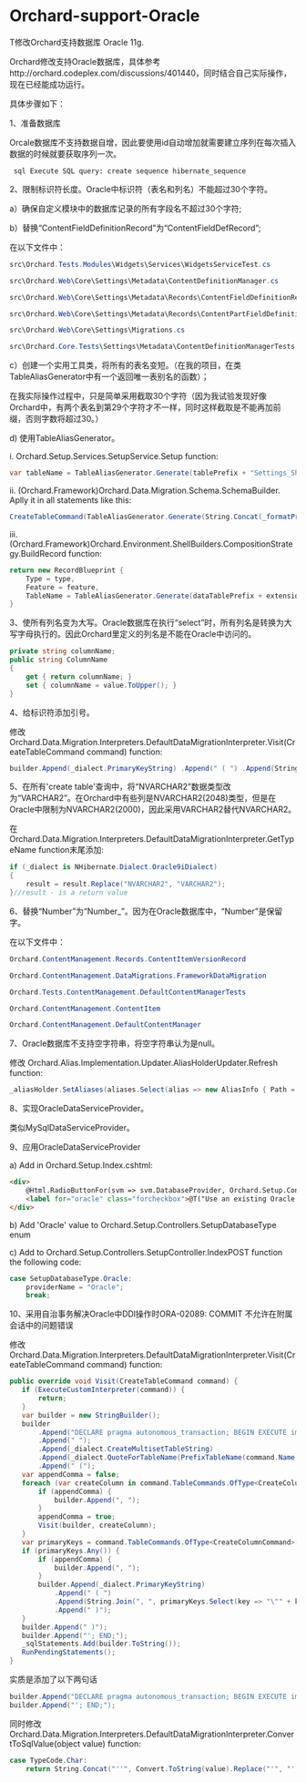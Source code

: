 Orchard-support-Oracle
======================

T修改Orchard支持数据库 Oracle 11g.

Orchard修改支持Oracle数据库，具体参考http://orchard.codeplex.com/discussions/401440，同时结合自己实际操作，现在已经能成功运行。

具体步骤如下：

1、准备数据库

Orcale数据库不支持数据自增，因此要使用id自动增加就需要建立序列在每次插入数据的时候就要获取序列一次。

``` sql Execute SQL query: create sequence hibernate_sequence```

2、限制标识符长度。Oracle中标识符（表名和列名）不能超过30个字符。

a）确保自定义模块中的数据库记录的所有字段名不超过30个字符;

b）替换“ContentFieldDefinitionRecord”为“ContentFieldDefRecord”;

在以下文件中：

``` csharp
src\Orchard.Tests.Modules\Widgets\Services\WidgetsServiceTest.cs

src\Orchard.Web\Core\Settings\Metadata\ContentDefinitionManager.cs

src\Orchard.Web\Core\Settings\Metadata\Records\ContentFieldDefinitionRecord.cs

src\Orchard.Web\Core\Settings\Metadata\Records\ContentPartFieldDefinitionRecord.cs

src\Orchard.Web\Core\Settings\Migrations.cs

src\Orchard.Core.Tests\Settings\Metadata\ContentDefinitionManagerTests.cs
```

c）创建一个实用工具类，将所有的表名变短。（在我的项目，在类TableAliasGenerator中有一个返回唯一表别名的函数）；

在我实际操作过程中，只是简单采用截取30个字符（因为我试验发现好像Orchard中，有两个表名到第29个字符才不一样，同时这样截取是不能再加前缀，否则字数将超过30。）

d) 使用TableAliasGenerator。

i. Orchard.Setup.Services.SetupService.Setup function:

``` csharp
var tableName = TableAliasGenerator.Generate(tablePrefix + "Settings_ShellDescriptorRecord");
```

ii. (Orchard.Framework)Orchard.Data.Migration.Schema.SchemaBuilder. Aplly it in all statements like this:

``` csharp
CreateTableCommand(TableAliasGenerator.Generate(String.Concat(_formatPrefix(_featurePrefix), name)));
```

iii. (Orchard.Framework)Orchard.Environment.ShellBuilders.CompositionStrategy.BuildRecord function:

``` csharp
return new RecordBlueprint {
    Type = type,
    Feature = feature,
    TableName = TableAliasGenerator.Generate(dataTablePrefix + extensionName + '_' + type.Name);
}
```
    
3、使所有列名变为大写。Oracle数据库在执行“select”时，所有列名是转换为大写字母执行的。因此Orchard里定义的列名是不能在Oracle中访问的。

``` csharp
private string columnName;
public string ColumnName
{
    get { return columnName; }
    set { columnName = value.ToUpper(); }
}
```

4、给标识符添加引号。

修改Orchard.Data.Migration.Interpreters.DefaultDataMigrationInterpreter.Visit(CreateTableCommand command) function:

``` csharp
builder.Append(_dialect.PrimaryKeyString) .Append(" ( ") .Append(String.Join(", ", primaryKeys.Select(key => "\"" + key + "\"").ToArray())) .Append(" )");
```

5、在所有'create table'查询中，将“NVARCHAR2”数据类型改为“VARCHAR2”。在Orchard中有些列是NVARCHAR2(2048)类型，但是在Oracle中限制为NVARCHAR2(2000)，因此采用VARCHAR2替代NVARCHAR2。

在Orchard.Data.Migration.Interpreters.DefaultDataMigrationInterpreter.GetTypeName function末尾添加:

``` csharp
if (_dialect is NHibernate.Dialect.Oracle9iDialect)
{
    result = result.Replace("NVARCHAR2", "VARCHAR2");
}//result - is a return value
```
    
6、替换“Number”为“Number_”。因为在Oracle数据库中，“Number”是保留字。

在以下文件中：

``` csharp
Orchard.ContentManagement.Records.ContentItemVersionRecord

Orchard.ContentManagement.DataMigrations.FrameworkDataMigration

Orchard.Tests.ContentManagement.DefaultContentManagerTests

Orchard.ContentManagement.ContentItem

Orchard.ContentManagement.DefaultContentManager
```

7、Oracle数据库不支持空字符串，将空字符串认为是null。

修改 Orchard.Alias.Implementation.Updater.AliasHolderUpdater.Refresh function:

``` csharp
_aliasHolder.SetAliases(aliases.Select(alias => new AliasInfo { Path = alias.Item1 ?? string.Empty, Area = alias.Item2, RouteValues = alias.Item3 }));
```
    
8、实现OracleDataServiceProvider。

类似MySqlDataServiceProvider。	

9、应用OracleDataServiceProvider

a) Add in Orchard.Setup.Index.cshtml:

``` html
<div> 
    @Html.RadioButtonFor(svm => svm.DatabaseProvider, Orchard.Setup.Controllers.SetupDatabaseType.Oracle.ToString(), new { id = "oracle" }) 
    <label for="oracle" class="forcheckbox">@T("Use an existing Oracle database")</label> 
</div>
```

b) Add 'Oracle' value to Orchard.Setup.Controllers.SetupDatabaseType enum

c) Add to Orchard.Setup.Controllers.SetupController.IndexPOST function the following code:

``` csharp
case SetupDatabaseType.Oracle: 
    providerName = "Oracle"; 
    break;
```

10、采用自治事务解决Oracle中DDl操作时ORA-02089: COMMIT 不允许在附属会话中的问题错误

修改 Orchard.Data.Migration.Interpreters.DefaultDataMigrationInterpreter.Visit(CreateTableCommand command) function:

``` csharp
public override void Visit(CreateTableCommand command) {
   if (ExecuteCustomInterpreter(command)) {
       return;
   }
   var builder = new StringBuilder();
   builder
       .Append("DECLARE pragma autonomous_transaction; BEGIN EXECUTE immediate '")
       .Append(" ");
       .Append(_dialect.CreateMultisetTableString)
       .Append(_dialect.QuoteForTableName(PrefixTableName(command.Name.ToUpper())))
       .Append(" (");
   var appendComma = false;
   foreach (var createColumn in command.TableCommands.OfType<CreateColumnCommand>()) {
       if (appendComma) {
           builder.Append(", ");
       }
       appendComma = true;
       Visit(builder, createColumn);
   }
   var primaryKeys = command.TableCommands.OfType<CreateColumnCommand>().Where(ccc => ccc.IsPrimaryKey).Select(ccc => ccc.ColumnName);
   if (primaryKeys.Any()) {
       if (appendComma) {
           builder.Append(", ");
       }
       builder.Append(_dialect.PrimaryKeyString)
           .Append(" ( ")
           .Append(String.Join(", ", primaryKeys.Select(key => "\"" + key + "\"").ToArray()))
           .Append(" )");
   }
   builder.Append(" )");
   builder.Append("'; END;");
   _sqlStatements.Add(builder.ToString());
   RunPendingStatements();
}
```

实质是添加了以下两句话

``` csharp
builder.Append("DECLARE pragma autonomous_transaction; BEGIN EXECUTE immediate '");
builder.Append("'; END;");
```

同时修改Orchard.Data.Migration.Interpreters.DefaultDataMigrationInterpreter.ConvertToSqlValue(object value) function:

``` csharp
case TypeCode.Char:
    return String.Concat("''", Convert.ToString(value).Replace("'", "''"), "''");
```
